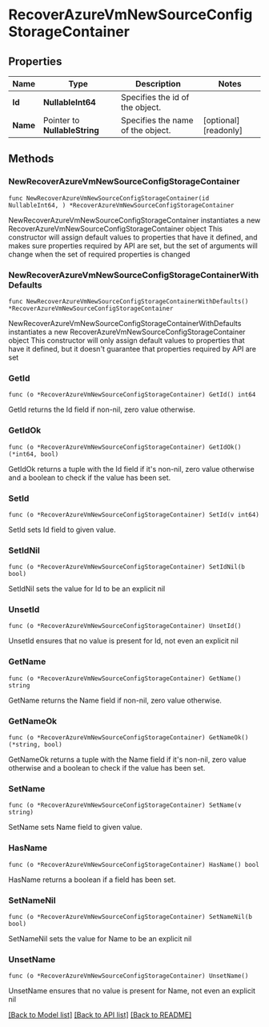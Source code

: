 # RecoverAzureVmNewSourceConfigStorageContainer

## Properties

Name | Type | Description | Notes
------------ | ------------- | ------------- | -------------
**Id** | **NullableInt64** | Specifies the id of the object. | 
**Name** | Pointer to **NullableString** | Specifies the name of the object. | [optional] [readonly] 

## Methods

### NewRecoverAzureVmNewSourceConfigStorageContainer

`func NewRecoverAzureVmNewSourceConfigStorageContainer(id NullableInt64, ) *RecoverAzureVmNewSourceConfigStorageContainer`

NewRecoverAzureVmNewSourceConfigStorageContainer instantiates a new RecoverAzureVmNewSourceConfigStorageContainer object
This constructor will assign default values to properties that have it defined,
and makes sure properties required by API are set, but the set of arguments
will change when the set of required properties is changed

### NewRecoverAzureVmNewSourceConfigStorageContainerWithDefaults

`func NewRecoverAzureVmNewSourceConfigStorageContainerWithDefaults() *RecoverAzureVmNewSourceConfigStorageContainer`

NewRecoverAzureVmNewSourceConfigStorageContainerWithDefaults instantiates a new RecoverAzureVmNewSourceConfigStorageContainer object
This constructor will only assign default values to properties that have it defined,
but it doesn't guarantee that properties required by API are set

### GetId

`func (o *RecoverAzureVmNewSourceConfigStorageContainer) GetId() int64`

GetId returns the Id field if non-nil, zero value otherwise.

### GetIdOk

`func (o *RecoverAzureVmNewSourceConfigStorageContainer) GetIdOk() (*int64, bool)`

GetIdOk returns a tuple with the Id field if it's non-nil, zero value otherwise
and a boolean to check if the value has been set.

### SetId

`func (o *RecoverAzureVmNewSourceConfigStorageContainer) SetId(v int64)`

SetId sets Id field to given value.


### SetIdNil

`func (o *RecoverAzureVmNewSourceConfigStorageContainer) SetIdNil(b bool)`

 SetIdNil sets the value for Id to be an explicit nil

### UnsetId
`func (o *RecoverAzureVmNewSourceConfigStorageContainer) UnsetId()`

UnsetId ensures that no value is present for Id, not even an explicit nil
### GetName

`func (o *RecoverAzureVmNewSourceConfigStorageContainer) GetName() string`

GetName returns the Name field if non-nil, zero value otherwise.

### GetNameOk

`func (o *RecoverAzureVmNewSourceConfigStorageContainer) GetNameOk() (*string, bool)`

GetNameOk returns a tuple with the Name field if it's non-nil, zero value otherwise
and a boolean to check if the value has been set.

### SetName

`func (o *RecoverAzureVmNewSourceConfigStorageContainer) SetName(v string)`

SetName sets Name field to given value.

### HasName

`func (o *RecoverAzureVmNewSourceConfigStorageContainer) HasName() bool`

HasName returns a boolean if a field has been set.

### SetNameNil

`func (o *RecoverAzureVmNewSourceConfigStorageContainer) SetNameNil(b bool)`

 SetNameNil sets the value for Name to be an explicit nil

### UnsetName
`func (o *RecoverAzureVmNewSourceConfigStorageContainer) UnsetName()`

UnsetName ensures that no value is present for Name, not even an explicit nil

[[Back to Model list]](../README.md#documentation-for-models) [[Back to API list]](../README.md#documentation-for-api-endpoints) [[Back to README]](../README.md)


